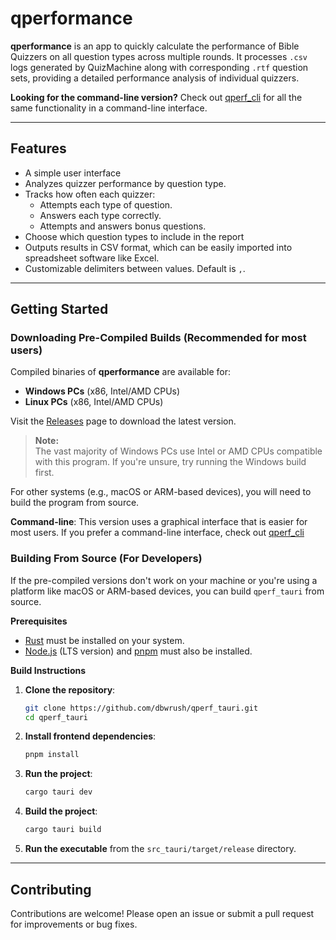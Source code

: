 # qperformance

**qperformance** is an app to quickly calculate the performance of Bible Quizzers on all question types across multiple rounds. It processes `.csv` logs generated by QuizMachine along with corresponding `.rtf` question sets, providing a detailed performance analysis of individual quizzers.

**Looking for the command-line version?** Check out [qperf_cli](https://github.com/dbwrush/qperf_cli) for all the same functionality in a command-line interface.

---

## Features

- A simple user interface
- Analyzes quizzer performance by question type.
- Tracks how often each quizzer:
  - Attempts each type of question.
  - Answers each type correctly.
  - Attempts and answers bonus questions.
- Choose which question types to include in the report
- Outputs results in CSV format, which can be easily imported into spreadsheet software like Excel.
- Customizable delimiters between values. Default is `,`.

---

## Getting Started

### Downloading Pre-Compiled Builds (Recommended for most users)

Compiled binaries of **qperformance** are available for:

- **Windows PCs** (x86, Intel/AMD CPUs)
- **Linux PCs** (x86, Intel/AMD CPUs)

Visit the [Releases](https://github.com/dbwrush/qperformance/releases) page to download the latest version.

> **Note:**  
> The vast majority of Windows PCs use Intel or AMD CPUs compatible with this program. If you're unsure, try running the Windows build first.

For other systems (e.g., macOS or ARM-based devices), you will need to build the program from source. 

**Command-line**: This version uses a graphical interface that is easier for most users. If you prefer a command-line interface, check out [qperf_cli](https://github.com/dbwrush/qperf_cli)

### Building From Source (For Developers)
If the pre-compiled versions don't work on your machine or you're using a platform like macOS or ARM-based devices, you can build `qperf_tauri` from source.

**Prerequisites**

- [Rust](https://www.rust-lang.org/tools/install) must be installed on your system.
- [Node.js](https://nodejs.org/) (LTS version) and [pnpm](https://pnpm.io/) must also be installed.

**Build Instructions**

1. **Clone the repository**:
   ```bash
   git clone https://github.com/dbwrush/qperf_tauri.git
   cd qperf_tauri
   ```

2. **Install frontend dependencies**:
   ```bash
   pnpm install
   ```
   
3. **Run the project**:
   ```bash
   cargo tauri dev
   ```

4. **Build the project**:
   ```bash
   cargo tauri build
   ```

5. **Run the executable** from the `src_tauri/target/release` directory.

---

## Contributing

Contributions are welcome! Please open an issue or submit a pull request for improvements or bug fixes.
